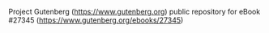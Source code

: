 Project Gutenberg (https://www.gutenberg.org) public repository for eBook #27345 (https://www.gutenberg.org/ebooks/27345)
